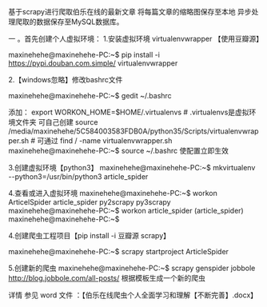 基于scrapy进行爬取伯乐在线的最新文章 将每篇文章的缩略图保存至本地 异步处理爬取的数据保存至MySQL数据库。

一 。首先创建个人虚拟环境：
1.安装虚拟环境 virtualenvwrapper 【使用豆瓣源】

maxinehehe@maxinehehe-PC:~$  pip install -i https://pypi.douban.com.simple/ virtualenvwrapper

2.【windows忽略】修改bashrc文件

maxinehehe@maxinehehe-PC:~$  gedit ~/.bashrc

添加：
export WORKON_HOME=$HOME/.virtualenvs  # .virtualenvs是虚拟环境文件夹 可自己创建
source /media/maxinehehe/5C584003583FDB0A/python35/Scripts/virtualenvwrapper.sh     # 可通过 find / -name virtualenvwrapper.sh
maxinehehe@maxinehehe-PC:~$  source ~/.bashrc
使配置立即生效

3.创建虚拟环境【python3】
maxinehehe@maxinehehe-PC:~$  mkvirtualenv --python3=/usr/bin/python3 article_spider

4.查看或进入虚拟环境
maxinehehe@maxinehehe-PC:~$ workon
ArticelSpider
article_spider
py2scrapy
py3scrapy
maxinehehe@maxinehehe-PC:~$ workon article_spider
(article_spider) maxinehehe@maxinehehe-PC:~$ 

4.创建爬虫工程项目【pip install -i 豆瓣源 scrapy】

maxinehehe@maxinehehe-PC:~$ scrapy startproject ArticleSpider

5.创建新的爬虫 
maxinehehe@maxinehehe-PC:~$ scrapy genspider jobbole http://blog.jobbole.com/all-posts/
根据模板生成一个新的爬虫

详情 参见 word 文件 ：【伯乐在线爬虫个人全面学习和理解【不断完善】.docx】
